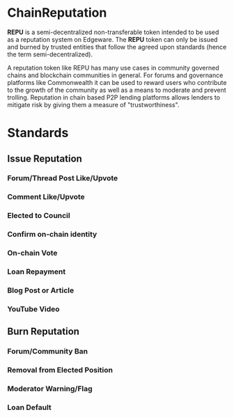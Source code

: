 # ChainReputation
**REPU** is a semi-decentralized non-transferable token intended to be used as a 
reputation system on Edgeware. The **REPU** token can only be issued and burned by
trusted entities that follow the agreed upon standards (hence the term 
semi-decentralized).

A reputation token like REPU has many use cases in community governed chains and
blockchain communities in general. For forums and governance platforms like
Commonwealth it can be used to reward users who contribute to the growth of the 
community as well as a means to moderate and prevent trolling. Reputation in chain 
based P2P lending platforms allows lenders to mitigate risk by giving them a measure
of "trustworthiness".

# Standards
## Issue Reputation
### Forum/Thread Post Like/Upvote
### Comment Like/Upvote
### Elected to Council
### Confirm on-chain identity
### On-chain Vote
### Loan Repayment
### Blog Post or Article
### YouTube Video

## Burn Reputation
### Forum/Community Ban
### Removal from Elected Position
### Moderator Warning/Flag
### Loan Default
